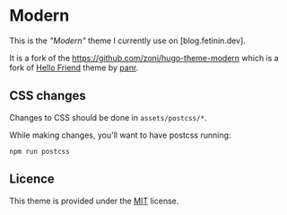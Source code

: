 # Modern

This is the _"Modern"_ theme I currently use on [blog.fetinin.dev].

It is a fork of the https://github.com/zoni/hugo-theme-modern which is a fork of [Hello Friend] theme by [panr].

## CSS changes

Changes to CSS should be done in `assets/postcss/*`.

While making changes, you'll want to have postcss running:

```
npm run postcss
```

## Licence

This theme is provided under the [MIT] license.

[Hello Friend]: https://github.com/panr/hugo-theme-hello-friend
[MIT]: LICENSE.md
[nick.groenen.me]: https://blog.fetinin.dev/
[panr]: https://github.com/panr/
